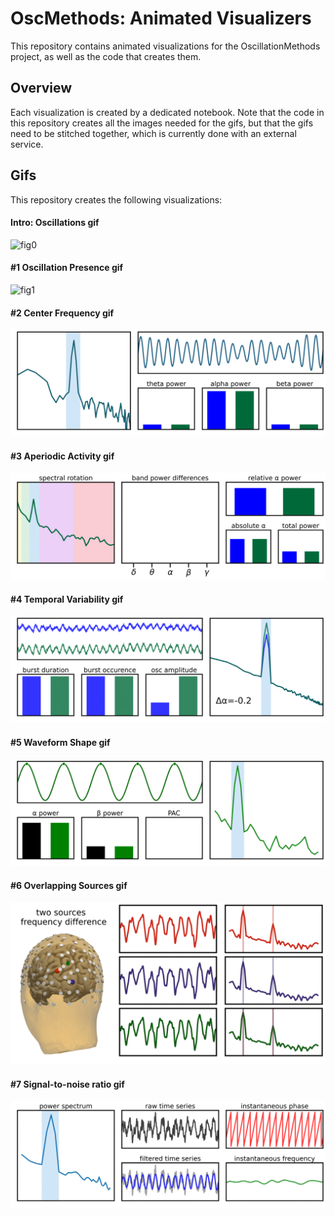 # OscMethods: Animated Visualizers

This repository contains animated visualizations for the OscillationMethods project, as well as the code that creates them. 

## Overview

Each visualization is created by a dedicated notebook. Note that the code in this repository creates all the images needed for the gifs, but that the gifs need to be stitched together, which is currently done with an external service. 

## Gifs

This repository creates the following visualizations:

#### Intro: Oscillations gif

![fig0](/gifs/fig0.gif)

#### #1 Oscillation Presence gif

![fig1](/gifs/fig1.gif)

#### #2 Center Frequency gif

![fig2](/gifs/fig2.gif)

#### #3 Aperiodic Activity gif

![fig3](/gifs/fig3.gif)

#### #4 Temporal Variability gif

![fig4](/gifs/fig4.gif)

#### #5 Waveform Shape gif

![fig5](/gifs/fig5.gif)

#### #6 Overlapping Sources gif

![fig6](/gifs/fig6.gif)

#### #7 Signal-to-noise ratio gif

![fig7](/gifs/fig7.gif)
